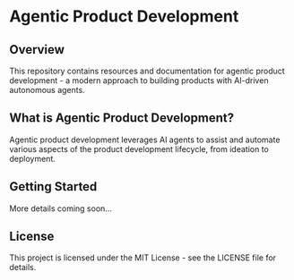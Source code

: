# Agentic Product Development

## Overview
This repository contains resources and documentation for agentic product development - a modern approach to building products with AI-driven autonomous agents.

## What is Agentic Product Development?
Agentic product development leverages AI agents to assist and automate various aspects of the product development lifecycle, from ideation to deployment.

## Getting Started
More details coming soon...

## License
This project is licensed under the MIT License - see the LICENSE file for details.
